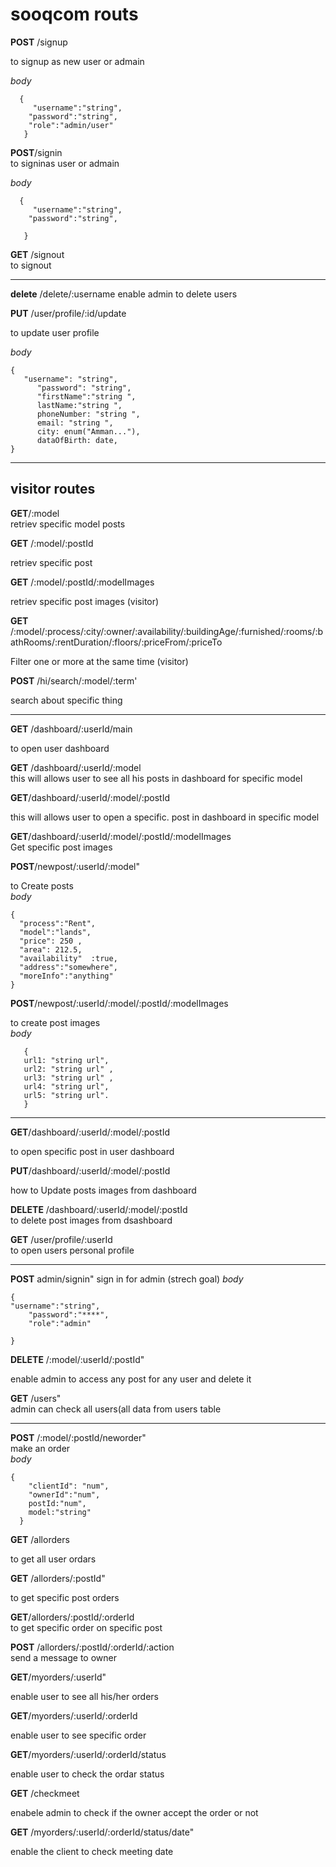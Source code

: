 # sooqcom routs 


**POST** /signup

to signup as new user or admain 

*body*
``` 
  {    
     "username":"string",   
    "password":"string",   
    "role":"admin/user"   
   } 
   ```
    

**POST**/signin   
to signinas user or admain    

*body*
```
  {    
     "username":"string",   
    "password":"string",   
     
   }
```
 **GET**  /signout   
   to signout

------

**delete** /delete/:username
enable admin to delete users    

**PUT**  /user/profile/:id/update    

to update user profile 

*body*    
```
{
   "username": "string",
      "password": "string",
      "firstName":"string ",
      lastName:"string ",
      phoneNumber: "string ",
      email: "string ",
      city: enum("Amman..."),
      dataOfBirth: date,
}
```   

------
## visitor routes   
**GET**/:model  
retriev specific model posts   


**GET** /:model/:postId    

retriev specific post      


**GET**  /:model/:postId/:modelImages

retriev specific post images (visitor)



**GET**  /:model/:process/:city/:owner/:availability/:buildingAge/:furnished/:rooms/:bathRooms/:rentDuration/:floors/:priceFrom/:priceTo   

Filter one or more at the same time (visitor)   

**POST** /hi/search/:model/:term'  


search about specific thing 

------- 


**GET** /dashboard/:userId/main    

to open user dashboard     

**GET**  /dashboard/:userId/:model     
this will allows user to see all his posts in dashboard for specific model 


**GET**/dashboard/:userId/:model/:postId

this will allows user to open a specific. post in dashboard in specific model      



**GET**/dashboard/:userId/:model/:postId/:modelImages     
  Get specific post images   

  **POST**/newpost/:userId/:model"

  to  Create posts    
*body* 
  
  ```
{
    "process":"Rent",    
    "model":"lands",    
    "price": 250 ,    
    "area": 212.5,   
    "availability"  :true,    
    "address":"somewhere",    
    "moreInfo":"anything"    
}
```
 **POST**/newpost/:userId/:model/:postId/:modelImages     
 
  to create post images   
  *body* 
```
   {
   url1: "string url",   
   url2: "string url" ,  
   url3: "string url" ,
   url4: "string url",
   url5: "string url".
   }    
```
---------------------
**GET**/dashboard/:userId/:model/:postId      

to open specific post in user dashboard



 **PUT**/dashboard/:userId/:model/:postId   

  how to Update posts images from dashboard    



  **DELETE**  /dashboard/:userId/:model/:postId   
  to delete post images from dsashboard    


 **GET**  /user/profile/:userId  
  to open users personal profile    

 --------

  **POST**  admin/signin"
  sign in for admin (strech goal)
*body* 
```
{
"username":"string",   
    "password":"****",   
    "role":"admin"   

}
```

**DELETE**  /:model/:userId/:postId"

enable admin to access any post for any user and delete it   

**GET** /users"   
 admin can check all users(all data from users table 


 

----------------

**POST**   /:model/:postId/neworder"  
make an order   
*body*    
```
{
    "clientId": "num",
    "ownerId":"num",
    postId:"num",
    model:"string"
  }
```  

**GET**  /allorders  

to get all user ordars    

**GET**  /allorders/:postId"     

to get specific post  orders  


**GET**/allorders/:postId/:orderId     
 to get specific order on specific post   

**POST** /allorders/:postId/:orderId/:action    
send a message to owner     



**GET**/myorders/:userId"

enable user to see all  his/her orders


**GET**/myorders/:userId/:orderId   
 
 
enable user to see specific order     

**GET**/myorders/:userId/:orderId/status       

 enable user to check the ordar status    

 
 **GET**  /checkmeet       

 enabele admin to check  if the owner accept the order or not     

 **GET** /myorders/:userId/:orderId/status/date"     



 enable the client to check meeting date 



